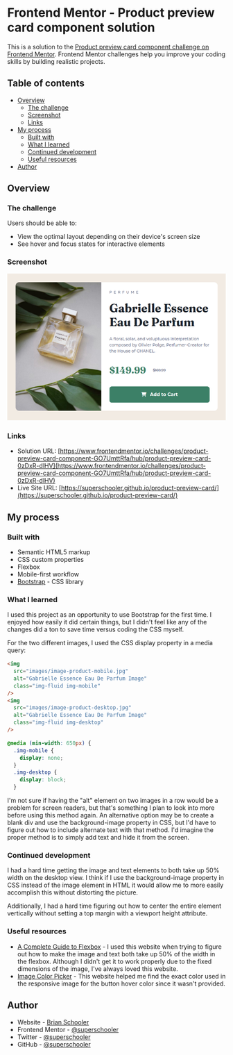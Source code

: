 # Frontend Mentor - Product preview card component solution

This is a solution to the [Product preview card component challenge on Frontend Mentor](https://www.frontendmentor.io/challenges/product-preview-card-component-GO7UmttRfa). Frontend Mentor challenges help you improve your coding skills by building realistic projects.

## Table of contents

- [Overview](#overview)
  - [The challenge](#the-challenge)
  - [Screenshot](#screenshot)
  - [Links](#links)
- [My process](#my-process)
  - [Built with](#built-with)
  - [What I learned](#what-i-learned)
  - [Continued development](#continued-development)
  - [Useful resources](#useful-resources)
- [Author](#author)

## Overview

### The challenge

Users should be able to:

- View the optimal layout depending on their device's screen size
- See hover and focus states for interactive elements

### Screenshot

![](./screenshot.png)

### Links

- Solution URL: [https://www.frontendmentor.io/challenges/product-preview-card-component-GO7UmttRfa/hub/product-preview-card-0zDxR-dlHV](https://www.frontendmentor.io/challenges/product-preview-card-component-GO7UmttRfa/hub/product-preview-card-0zDxR-dlHV)
- Live Site URL: [https://superschooler.github.io/product-preview-card/](https://superschooler.github.io/product-preview-card/)

## My process

### Built with

- Semantic HTML5 markup
- CSS custom properties
- Flexbox
- Mobile-first workflow
- [Bootstrap](https://getbootstrap.com/) - CSS library

### What I learned

I used this project as an opportunity to use Bootstrap for the first time. I enjoyed how easily it did certain things, but I didn't feel like any of the changes did a ton to save time versus coding the CSS myself.

For the two different images, I used the CSS display property in a media query:

```html
<img
  src="images/image-product-mobile.jpg"
  alt="Gabrielle Essence Eau De Parfum Image"
  class="img-fluid img-mobile"
/>
<img
  src="images/image-product-desktop.jpg"
  alt="Gabrielle Essence Eau De Parfum Image"
  class="img-fluid img-desktop"
/>
```

```css
@media (min-width: 650px) {
  .img-mobile {
    display: none;
  }
  .img-desktop {
    display: block;
  }
```

I'm not sure if having the "alt" element on two images in a row would be a problem for screen readers, but that's something I plan to look into more before using this method again. An alternative option may be to create a blank div and use the background-image property in CSS, but I'd have to figure out how to include alternate text with that method. I'd imagine the proper method is to simply add text and hide it from the screen.

### Continued development

I had a hard time getting the image and text elements to both take up 50% width on the desktop view. I think if I use the background-image property in CSS instead of the image element in HTML it would allow me to more easily accomplish this without distorting the picture.

Additionally, I had a hard time figuring out how to center the entire element vertically without setting a top margin with a viewport height attribute.

### Useful resources

- [A Complete Guide to Flexbox](https://css-tricks.com/snippets/css/a-guide-to-flexbox/) - I used this website when trying to figure out how to make the image and text both take up 50% of the width in the flexbox. Although I didn't get it to work properly due to the fixed dimensions of the image, I've always loved this website.
- [Image Color Picker](https://imagecolorpicker.com/en) - This website helped me find the exact color used in the responsive image for the button hover color since it wasn't provided.

## Author

- Website - [Brian Schooler](https://www.brianschooler.com)
- Frontend Mentor - [@superschooler](https://www.frontendmentor.io/profile/superschooler)
- Twitter - [@superschooler](https://twitter.com/SuperSchooler)
- GitHub - [@superschooler](https://github.com/superschooler)
